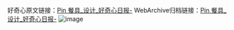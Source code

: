 好奇心原文链接：[Pin 餐具_设计_好奇心日报-](https://www.qdaily.com/articles/5859.html)
WebArchive归档链接：[Pin 餐具_设计_好奇心日报-](http://web.archive.org/web/20190623165609/https://www.qdaily.com/articles/5859.html)
![image](http://ww3.sinaimg.cn/large/007d5XDply1g3w98rlkejj30u037i4az)
